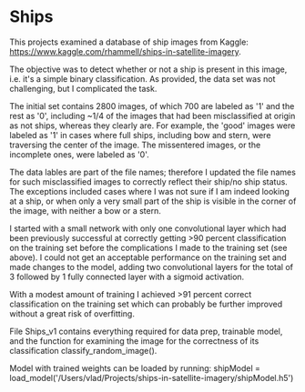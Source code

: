 # Ships

This projects examined a database of ship images from Kaggle: https://www.kaggle.com/rhammell/ships-in-satellite-imagery.

The objective was to detect whether or not a ship is present in this image, i.e. it's a simple binary classification. As provided, the data set was not challenging, but I complicated the task. 

The initial set contains 2800 images, of which 700 are labeled as '1' and the rest as '0', including ~1/4 of the images that had been misclassified at origin as not ships, whereas they clearly are. For example, the 'good' images were labeled as '1' in cases where full ships, including bow and stern, were traversing the center of the image. The missentered images, or the incomplete ones, were labeled as '0'.

The data lables are part of the file names; therefore I updated the file names for such misclassified images to correctly reflect their ship/no ship status. The exceptions included cases where I was not sure if I am indeed looking at a ship, or when only a very small part of the ship is visible in the corner of the image, with neither a bow or a stern.

I started with a small network with only one convolutional layer which had been previously successful at correctly getting >90 percent classification on the training set before the complications I made to the training set (see above). I could not get an acceptable performance on the training set and made changes to the model, adding two convolutional layers for the total of 3 followed by 1 fully connected layer with a sigmoid activation.

With a modest amount of training I achieved >91 percent correct classification on the training set which can probably be further improved without a great risk of overfitting.

File Ships_v1 contains everything required for data prep, trainable model, and the function for examining the image for the correctness of its classification classify_random_image().

Model with trained weights can be loaded by running:
shipModel = load_model('/Users/vlad/Projects/ships-in-satellite-imagery/shipModel.h5')